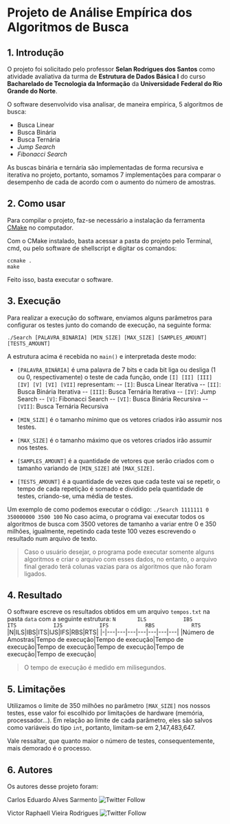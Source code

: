 # Projeto de Análise Empírica dos Algoritmos de Busca

## 1. Introdução

O projeto foi solicitado pelo professor **Selan Rodrigues dos Santos** como atividade avaliativa da turma de **Estrutura de Dados Básica I** do curso **Bacharelado de Tecnologia da Informação** da **Universidade Federal do Rio Grande do Norte**.

O software desenvolvido visa analisar, de maneira empírica, 5 algoritmos de busca: 

 - Busca Linear
 - Busca Binária
 - Busca Ternária
 - *Jump Search*
 - *Fibonacci Search*

As buscas binária e ternária são implementadas de forma recursiva e iterativa no projeto, portanto, somamos 7 implementações para comparar o desempenho de cada de acordo com o aumento do número de amostras.

## 2. Como usar

Para compilar o projeto, faz-se necessário a instalação da ferramenta [CMake](https://cmake.org/) no computador.

Com o CMake instalado, basta acessar a pasta do projeto pelo Terminal, cmd, ou pelo software de shellscript e digitar os comandos:

    ccmake .
    make

Feito isso, basta executar o software.

## 3. Execução
Para realizar a execução do software, enviamos alguns parâmetros para configurar os testes junto do comando de execução, na seguinte forma:

    ./Search [PALAVRA_BINÁRIA] [MIN_SIZE] [MAX_SIZE] [SAMPLES_AMOUNT] [TESTS_AMOUNT]
A estrutura acima é recebida no `main()` e interpretada deste modo:

 - `[PALAVRA_BINÁRIA]` é uma palavra de 7 bits e cada bit liga ou desliga (1 ou 0, respectivamente) o teste de cada função, onde `[I] [II] [III] [IV] [V] [VI] [VII]` representam:
 -- `[I]`: Busca Linear Iterativa
 -- `[II]`: Busca Binária Iterativa
 -- `[III]`: Busca Ternária Iterativa
 -- `[IV]`: Jump Search
 -- `[V]`: Fibonacci Search
 -- `[VI]`: Busca Binária Recursiva
 -- `[VII]`: Busca Ternária Recursiva

 - `[MIN_SIZE]` é o tamanho mínimo que os vetores criados irão assumir nos testes.
 - `[MAX_SIZE]` é o tamanho máximo que os vetores criados irão assumir nos testes.
 - `[SAMPLES_AMOUNT]` é a quantidade de vetores que serão criados com o tamanho variando de `[MIN_SIZE]` até `[MAX_SIZE]`.
 - `[TESTS_AMOUNT]` é a quantidade de vezes que cada teste vai se repetir, o tempo de cada repetição é somado e dividido pela quantidade de testes, criando-se, uma média de testes.

Um exemplo de como podemos executar o código:
`./Search 1111111 0 350000000 3500 100`
No caso acima, o programa vai executar todos os algoritmos de busca com 3500 vetores de tamanho a variar entre 0 e 350 milhões, igualmente, repetindo cada teste 100 vezes escrevendo o resultado num arquivo de texto.

>Caso o usuário desejar, o programa pode executar somente alguns algoritmos e criar o arquivo com esses dados, no entanto, o arquivo final gerado terá colunas vazias para os algoritmos que não foram ligados.

## 4. Resultado
O software escreve os resultados obtidos em um arquivo `tempos.txt` na pasta `data`  com a seguinte estrutura:
`N       ILS            IBS            ITS            IJS            IFS            RBS            RTS`           
|N|ILS|IBS|ITS|IJS|IFS|RBS|RTS|
|-|---|---|---|---|---|---|---|
|Número de Amostras|Tempo de execução|Tempo de execução|Tempo de execução|Tempo de execução|Tempo de execução|Tempo de execução|Tempo de execução|

> O tempo de execução é medido em milisegundos.
 
## 5. Limitações
Utilizamos o limite de 350 milhões no parâmetro `[MAX_SIZE]` nos nossos testes, esse valor foi escolhido por limitações de hardware (memória, processador...). Em relação ao limite de cada parâmetro, eles são salvos como variáveis do tipo `int`, portanto, limitam-se em 2,147,483,647.

Vale ressaltar, que quanto maior o número de testes, consequentemente, mais demorado é o processo.

## 6. Autores
Os autores desse projeto foram:

Carlos Eduardo Alves Sarmento ![Twitter Follow](https://img.shields.io/twitter/follow/edusrmt.svg?style=social)

Victor Raphaell Vieira Rodrigues ![Twitter Follow](https://img.shields.io/twitter/follow/__victorvieira.svg?style=social)